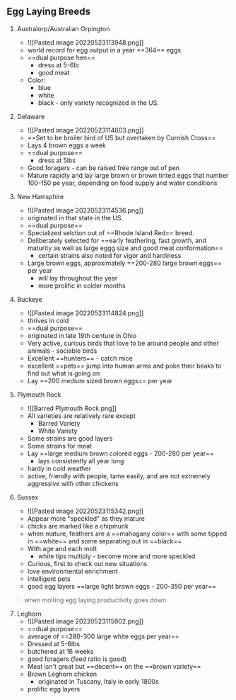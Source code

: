## Egg Laying Breeds
1. Australorp/Australian Orpington
	- ![[Pasted image 20220523113948.png]]
	- world record for egg output in a year ==364== eggs
	- ==dual purpose hen==
		- dress at 5-6lb
		- good meat
	- Color:
		- blue
		- white
		- black - only variety recognized in the US. 
2. Delaware
	- ![[Pasted image 20220523114603.png]]
	- ==Set to be broiler bird of US but overtaken by Cornish Cross==
	- Lays 4 brown eggs a week
	- ==dual purpose==
		- dress at 5lbs
	- Good foragers - can be raised free range out of pen
	- Mature rapidly and lay large brown or brown tinted eggs that number 100-150 pe year, depending on food supply and water conditions
3. New Hamsphire
	- ![[Pasted image 20220523114536.png]]
	- originated in that state in the US. 
	- ==dual purpose==
	- Specialized selction out of ==Rhode Island Red== breed. 
	- Deliberately selected for ==early feathering, fast growth, and maturity as well as large eggg size and good meat conformation== 
		- certain strains also noted for vigor and hardiness
	- Large brown eggs, approximately ==200-280 large brown eggs== per year
		- will lay throughout the year
		- more prolific in colder months
4. Buckeye
	- ![[Pasted image 20220523114824.png]]
	- thrives in cold
	- ==dual purpose==
	- originated in late 19th centure in Ohio
	- Very active, curious birds that love to be around people and other animals - sociable birds
	- Excellent ==hunters== - catch mice
	- excellent ==pets== jump into human arms and poke their beaks to find out what is going on
	- Lay ==200 medium sized brown eggs== per year

5. Plymouth Rock
	- ![[Barred Plymouth Rock.png]]
	- All varieties are relatively rare except
		- Barred Variety
		- White Variety
	- Some strains are good layers
	- Some strains for meat
	- Lay ==large medium brown colored eggs - 200-280 per year==
		- lays consistently all year long
	- hardy in cold weather
	- active, friendly with people, tame easily, and are not extremely aggressive with other chickens

6. Sussex
	- ![[Pasted image 20220523115342.png]]
	- Appear more "speckled" as they mature
	- chicks are marked like a chipmunk
	- when mature, feathers are a ==mahogany color== with some tipped in ==white== and some separating out in ==black==
	- With age and each molt
		- white tips multiply - become more and more speckled
	- Curious, first to check out new situations
	- love environmental enrichment
	- intelligent pets
	- good egg layers ==large light brown eggs - 200-350 per year==

> when molting egg laying productivity goes down

7.  Leghorn
	- ![[Pasted image 20220523115902.png]]
	- ==dual purpose==
	- average of ==280-300 large white eggs per year==
	- Dressed at 5-6lbs
	- butchered at 16 weeks
	- good foragers (feed ratio is good)
	- Meat isn't great but ==decent== on the ==brown variety==
	- Brown Leghorn chicken
		- originated in Tuscany, Italy in early 1800s
	- prolific egg layers



